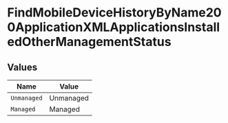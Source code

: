 # FindMobileDeviceHistoryByName200ApplicationXMLApplicationsInstalledOtherManagementStatus


## Values

| Name        | Value       |
| ----------- | ----------- |
| `Unmanaged` | Unmanaged   |
| `Managed`   | Managed     |